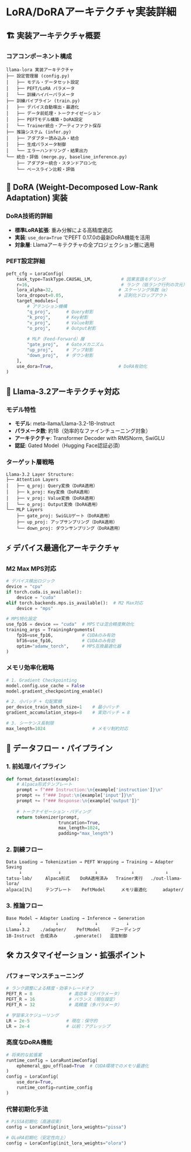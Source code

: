 # LoRA/DoRAアーキテクチャ実装詳細

## 🏗️ 実装アーキテクチャ概要

### コアコンポーネント構成
```
llama-lora 実装アーキテクチャ
├── 設定管理層 (config.py)
│   ├── モデル・データセット設定
│   ├── PEFT/LoRA パラメータ
│   └── 訓練ハイパーパラメータ
├── 訓練パイプライン (train.py)
│   ├── デバイス自動検出・最適化
│   ├── データ前処理・トークナイゼーション
│   ├── PEFTモデル構築・DoRA設定
│   └── Trainer統合・アーティファクト保存
├── 推論システム (infer.py)
│   ├── アダプター読み込み・結合
│   ├── 生成パラメータ制御
│   └── エラーハンドリング・結果出力
└── 統合・評価 (merge.py, baseline_inference.py)
    ├── アダプター統合・スタンドアロン化
    └── ベースライン比較・評価
```

## 🔬 DoRA (Weight-Decomposed Low-Rank Adaptation) 実装

### DoRA技術的詳細
- **標準LoRA拡張**: 重み分解による高精度適応
- **実装**: `use_dora=True` でPEFT 0.17.0の最新DoRA機能を活用
- **対象層**: Llamaアーキテクチャの全プロジェクション層に適用

### PEFT設定詳細
```python
peft_cfg = LoraConfig(
    task_type=TaskType.CAUSAL_LM,           # 因果言語モデリング
    r=16,                                   # ランク（低ランク行列の次元）
    lora_alpha=32,                         # スケーリング係数（α）
    lora_dropout=0.05,                     # 正則化ドロップアウト
    target_modules=[
        # アテンション機構
        "q_proj",      # Query射影
        "k_proj",      # Key射影  
        "v_proj",      # Value射影
        "o_proj",      # Output射影
        
        # MLP（Feed-Forward）層
        "gate_proj",   # Gateメカニズム
        "up_proj",     # アップ射影
        "down_proj",   # ダウン射影
    ],
    use_dora=True,                         # DoRA有効化
)
```

## 🧠 Llama-3.2アーキテクチャ対応

### モデル特性
- **モデル**: meta-llama/Llama-3.2-1B-Instruct
- **パラメータ数**: 約1B（効率的なファインチューニング対象）
- **アーキテクチャ**: Transformer Decoder with RMSNorm, SwiGLU
- **認証**: Gated Model（Hugging Face認証必須）

### ターゲット層戦略
```
Llama-3.2 Layer Structure:
├── Attention Layers
│   ├── q_proj: Query変換（DoRA適用）
│   ├── k_proj: Key変換（DoRA適用）
│   ├── v_proj: Value変換（DoRA適用）
│   └── o_proj: Output変換（DoRA適用）
└── MLP Layers
    ├── gate_proj: SwiGLUゲート（DoRA適用）
    ├── up_proj: アップサンプリング（DoRA適用）
    └── down_proj: ダウンサンプリング（DoRA適用）
```

## ⚡ デバイス最適化アーキテクチャ

### M2 Max MPS対応
```python
# デバイス検出ロジック
device = "cpu"
if torch.cuda.is_available():
    device = "cuda"
elif torch.backends.mps.is_available():  # M2 Max対応
    device = "mps"

# MPS特化設定
use_fp16 = device == "cuda"  # MPSでは混合精度無効化
training_args = TrainingArguments(
    fp16=use_fp16,           # CUDAのみ有効
    bf16=use_fp16,           # CUDAのみ有効
    optim="adamw_torch",     # MPS互換最適化器
)
```

### メモリ効率化戦略
```python
# 1. Gradient Checkpointing
model.config.use_cache = False
model.gradient_checkpointing_enable()

# 2. 小バッチ + 勾配累積
per_device_train_batch_size=1    # 最小バッチ
gradient_accumulation_steps=8    # 実効バッチ = 8

# 3. シーケンス長制限
max_length=1024                  # メモリ制約対応
```

## 🔄 データフロー・パイプライン

### 1. 前処理パイプライン
```python
def format_dataset(example):
    # Alpaca形式テンプレート
    prompt = f"### Instruction:\n{example['instruction']}\n"
    prompt += f"### Input:\n{example['input']}\n"
    prompt += f"### Response:\n{example['output']}"
    
    # トークナイゼーション・パディング
    return tokenizer(prompt, 
                    truncation=True, 
                    max_length=1024, 
                    padding="max_length")
```

### 2. 訓練フロー
```
Data Loading → Tokenization → PEFT Wrapping → Training → Adapter Saving
     ↓              ↓             ↓             ↓            ↓
tatsu-lab/     Alpaca形式    DoRA適用済み   Trainer実行   ./out-llama-lora/
alpaca[1%]     テンプレート    PeftModel      メモリ最適化      adapter/
```

### 3. 推論フロー
```
Base Model → Adapter Loading → Inference → Generation
     ↓             ↓              ↓           ↓
Llama-3.2    ./adapter/    PeftModel    デコーディング
1B-Instruct  合成済み      .generate()   温度制御
```

## 🛠️ カスタマイゼーション・拡張ポイント

### パフォーマンスチューニング
```python
# ランク調整による精度・効率トレードオフ
PEFT_R = 8              # 高効率（少パラメータ）
PEFT_R = 16             # バランス（現在設定）
PEFT_R = 32             # 高精度（多パラメータ）

# 学習率スケジューリング
LR = 2e-5              # 現在：保守的
LR = 2e-4              # 以前：アグレッシブ
```

### 高度なDoRA機能
```python
# 将来的な拡張案
runtime_config = LoraRuntimeConfig(
    ephemeral_gpu_offload=True  # CUDA環境でのメモリ最適化
)
config = LoraConfig(
    use_dora=True,
    runtime_config=runtime_config
)
```

### 代替初期化手法
```python
# PiSSA初期化（高速収束）
config = LoraConfig(init_lora_weights="pissa")

# OLoRA初期化（安定性向上）  
config = LoraConfig(init_lora_weights="olora")
```